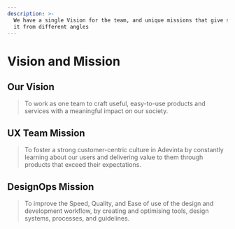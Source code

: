 ```yaml
---
description: >-
  We have a single Vision for the team, and unique missions that give support to
  it from different angles
---
```


# Vision and Mission

## Our Vision

> To work as one team to craft useful, easy-to-use products and services with a meaningful impact on our society.

## UX Team Mission

> To foster a strong customer-centric culture in Adevinta by constantly learning about our users and delivering value to them through products that exceed their expectations.

## DesignOps Mission

> To improve the Speed, Quality, and Ease of use of the design and development workflow, by creating and optimising tools, design systems, processes, and guidelines.
